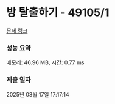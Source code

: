 # 방 탈출하기 - 49105/1 

[문제 링크](https://level.goorm.io/exam/49105/%EB%B0%A9-%ED%83%88%EC%B6%9C%ED%95%98%EA%B8%B0/quiz/1) 

### 성능 요약

메모리: 46.96 MB, 시간: 0.77 ms

### 제출 일자

2025년 03월 17일 17:17:14

